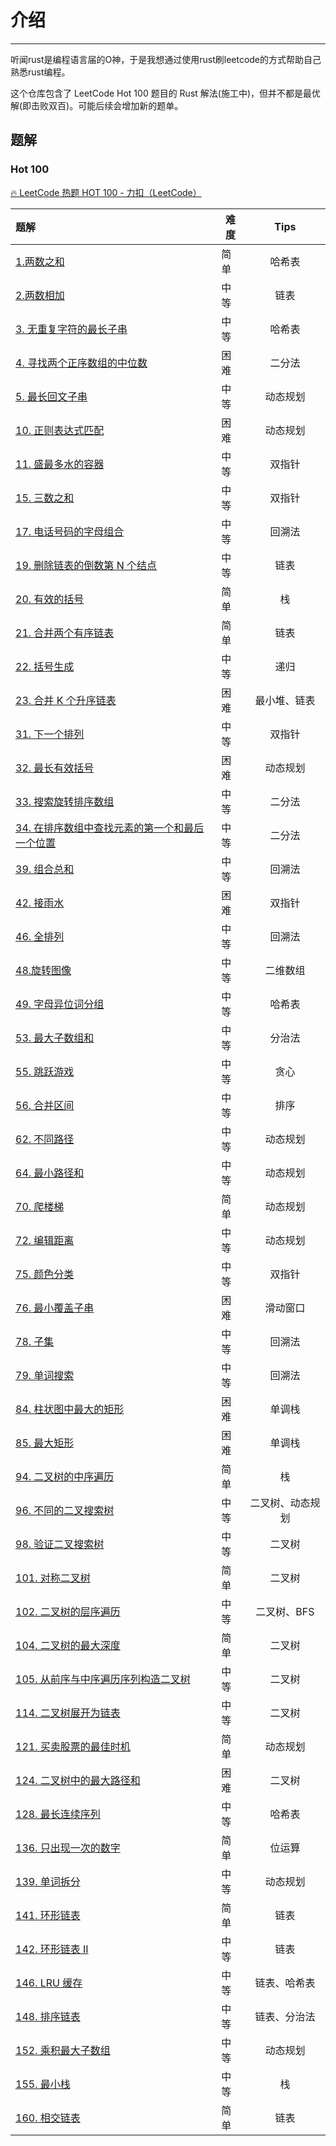 # 介绍

---

听闻rust是编程语言届的O神，于是我想通过使用rust刷leetcode的方式帮助自己熟悉rust编程。

这个仓库包含了 LeetCode Hot 100 题目的 Rust 解法(施工中)，但并不都是最优解(即击败双百)。可能后续会增加新的题单。

## 题解

### Hot 100

[🔥 LeetCode 热题 HOT 100 - 力扣（LeetCode）](https://leetcode.cn/problem-list/2cktkvj/)

| 题解                                                         | 难度 |       Tips       |
| :----------------------------------------------------------- | ---- | :--------------: |
| [1.两数之和](https://github.com/haolian123/Rust-For-LeetCode/blob/main/Hot%20100/1.two_sum.rs) | 简单 |      哈希表      |
| [2.两数相加](https://github.com/haolian123/Rust-For-LeetCode/blob/main/Hot%20100/2.add_two_numbers.rs) | 中等 |       链表       |
| [3. 无重复字符的最长子串](https://github.com/haolian123/Rust-For-LeetCode/blob/main/Hot%20100/3.length_of_longest_substring.rs) | 中等 |      哈希表      |
| [4. 寻找两个正序数组的中位数](https://github.com/haolian123/Rust-For-LeetCode/blob/main/Hot%20100/4.find_median_sorted_arrays.rs) | 困难 |      二分法      |
| [5. 最长回文子串](https://github.com/haolian123/Rust-For-LeetCode/blob/main/Hot%20100/5.longest_palindrome.rs) | 中等 |     动态规划     |
| [10. 正则表达式匹配](https://github.com/haolian123/Rust-For-LeetCode/blob/main/Hot%20100/6.is_match.rs) | 困难 |     动态规划     |
| [11. 盛最多水的容器](https://github.com/haolian123/Rust-For-LeetCode/blob/main/Hot%20100/7.max_area.rs) | 中等 |      双指针      |
| [15. 三数之和](https://github.com/haolian123/Rust-For-LeetCode/blob/main/Hot%20100/8.three_sum.rs) | 中等 |      双指针      |
| [17. 电话号码的字母组合](https://github.com/haolian123/Rust-For-LeetCode/blob/main/Hot%20100/9.letter_combinations.rs) | 中等 |      回溯法      |
| [19. 删除链表的倒数第 N 个结点](https://github.com/haolian123/Rust-For-LeetCode/blob/main/Hot%20100/10.remove_nth_from_end.rs) | 中等 |       链表       |
| [20. 有效的括号](https://github.com/haolian123/Rust-For-LeetCode/blob/main/Hot%20100/11.is_valid.rs) | 简单 |        栈        |
| [21. 合并两个有序链表](https://github.com/haolian123/Rust-For-LeetCode/blob/main/Hot%20100/12.merge_two_lists.rs) | 简单 |       链表       |
| [22. 括号生成](https://github.com/haolian123/Rust-For-LeetCode/blob/main/Hot%20100/13.generate_parenthesis.rs) | 中等 |       递归       |
| [23. 合并 K 个升序链表](https://github.com/haolian123/Rust-For-LeetCode/blob/main/Hot%20100/14.merge_k_lists.rs) | 困难 |   最小堆、链表   |
| [31. 下一个排列](https://github.com/haolian123/Rust-For-LeetCode/blob/main/Hot%20100/15.next_permutation.rs) | 中等 |      双指针      |
| [32. 最长有效括号](https://github.com/haolian123/Rust-For-LeetCode/blob/main/Hot%20100/16.longest_valid_parentheses.rs) | 困难 |     动态规划     |
| [33. 搜索旋转排序数组](https://github.com/haolian123/Rust-For-LeetCode/blob/main/Hot%20100/17.search.rs) | 中等 |      二分法      |
| [34. 在排序数组中查找元素的第一个和最后一个位置](https://github.com/haolian123/Rust-For-LeetCode/blob/main/Hot%20100/18.search_range.rs) | 中等 |      二分法      |
| [39. 组合总和](https://github.com/haolian123/Rust-For-LeetCode/blob/main/Hot%20100/19.combination_sum.rs) | 中等 |      回溯法      |
| [42. 接雨水](https://github.com/haolian123/Rust-For-LeetCode/blob/main/Hot%20100/20.trap.rs) | 困难 |      双指针      |
| [46. 全排列](https://github.com/haolian123/Rust-For-LeetCode/blob/main/Hot%20100/21.permute.rs) | 中等 |      回溯法      |
| [48.旋转图像](https://github.com/haolian123/Rust-For-LeetCode/blob/main/Hot%20100/22.rotate.rs) | 中等 |     二维数组     |
| [49. 字母异位词分组](https://github.com/haolian123/Rust-For-LeetCode/blob/main/Hot%20100/23.group_anagrams.rs) | 中等 |      哈希表      |
| [53. 最大子数组和](https://github.com/haolian123/Rust-For-LeetCode/blob/main/Hot%20100/24.max_sub_array.rs) | 中等 |      分治法      |
| [55. 跳跃游戏](https://github.com/haolian123/Rust-For-LeetCode/blob/main/Hot%20100/25.can_jump.rs) | 中等 |       贪心       |
| [56. 合并区间](https://github.com/haolian123/Rust-For-LeetCode/blob/main/Hot%20100/26.merge.rs) | 中等 |       排序       |
| [62. 不同路径](https://github.com/haolian123/Rust-For-LeetCode/blob/main/Hot%20100/27.unique_paths.rs) | 中等 |     动态规划     |
| [64. 最小路径和](https://github.com/haolian123/Rust-For-LeetCode/blob/main/Hot%20100/28.min_path_sum.rs) | 中等 |     动态规划     |
| [70. 爬楼梯](https://github.com/haolian123/Rust-For-LeetCode/blob/main/Hot%20100/29.climb_stairs.rs) | 简单 |     动态规划     |
| [72. 编辑距离](https://github.com/haolian123/Rust-For-LeetCode/blob/main/Hot%20100/30.min_distance.rs) | 中等 |     动态规划     |
| [75. 颜色分类](https://github.com/haolian123/Rust-For-LeetCode/blob/main/Hot%20100/31.sort_colors.rs) | 中等 |      双指针      |
| [76. 最小覆盖子串](https://github.com/haolian123/Rust-For-LeetCode/blob/main/Hot%20100/32.min_window.rs) | 困难 |     滑动窗口     |
| [78. 子集](https://github.com/haolian123/Rust-For-LeetCode/blob/main/Hot%20100/33.subsets.rs) | 中等 |      回溯法      |
| [79. 单词搜索](https://github.com/haolian123/Rust-For-LeetCode/blob/main/Hot%20100/34.exist.rs) | 中等 |      回溯法      |
| [84. 柱状图中最大的矩形](https://github.com/haolian123/Rust-For-LeetCode/blob/main/Hot%20100/35.largest_rectangle_area.rs) | 困难 |      单调栈      |
| [85. 最大矩形](https://github.com/haolian123/Rust-For-LeetCode/blob/main/Hot%20100/36.maximal_rectangle.rs) | 困难 |      单调栈      |
| [94. 二叉树的中序遍历](https://github.com/haolian123/Rust-For-LeetCode/blob/main/Hot%20100/37.inorder_traversal.rs) | 简单 |        栈        |
| [96. 不同的二叉搜索树](https://github.com/haolian123/Rust-For-LeetCode/blob/main/Hot%20100/38.num_trees.rs) | 中等 | 二叉树、动态规划 |
| [98. 验证二叉搜索树](https://github.com/haolian123/Rust-For-LeetCode/blob/main/Hot%20100/39.is_valid_bst.rs) | 中等 |      二叉树      |
| [101. 对称二叉树](https://github.com/haolian123/Rust-For-LeetCode/blob/main/Hot%20100/40.is_symmetric.rs) | 简单 |      二叉树      |
| [102. 二叉树的层序遍历](https://github.com/haolian123/Rust-For-LeetCode/blob/main/Hot%20100/41.level_order.rs) | 中等 |   二叉树、BFS    |
| [104. 二叉树的最大深度](https://github.com/haolian123/Rust-For-LeetCode/blob/main/Hot%20100/42.max_depth.rs) | 简单 |      二叉树      |
| [105. 从前序与中序遍历序列构造二叉树](https://github.com/haolian123/Rust-For-LeetCode/blob/main/Hot%20100/43.build_tree.rs) | 中等 |      二叉树      |
| [114. 二叉树展开为链表](https://github.com/haolian123/Rust-For-LeetCode/blob/main/Hot%20100/44.flatten.rs) | 中等 |      二叉树      |
| [121. 买卖股票的最佳时机](https://github.com/haolian123/Rust-For-LeetCode/blob/main/Hot%20100/45.max_profit.rs) | 简单 |     动态规划     |
| [124. 二叉树中的最大路径和](https://github.com/haolian123/Rust-For-LeetCode/blob/main/Hot%20100/46.max_path_sum.rs) | 困难 |      二叉树      |
| [128. 最长连续序列](https://github.com/haolian123/Rust-For-LeetCode/blob/main/Hot%20100/47.longest_consecutive.rs) | 中等 |      哈希表      |
| [136. 只出现一次的数字](https://github.com/haolian123/Rust-For-LeetCode/blob/main/Hot%20100/48.single_number.rs) | 简单 |      位运算      |
| [139. 单词拆分](https://github.com/haolian123/Rust-For-LeetCode/blob/main/Hot%20100/49.word_break.rs) | 中等 |     动态规划     |
| [141. 环形链表](https://github.com/haolian123/Rust-For-LeetCode/blob/main/Hot%20100/50.has_cycle.rs) | 简单 |       链表       |
| [142. 环形链表 II](https://github.com/haolian123/Rust-For-LeetCode/blob/main/Hot%20100/51.detect_cycle.rs) | 中等 |       链表       |
| [146. LRU 缓存](https://github.com/haolian123/Rust-For-LeetCode/blob/main/Hot%20100/52.LRU.rs) | 中等 |   链表、哈希表   |
| [148. 排序链表](https://github.com/haolian123/Rust-For-LeetCode/blob/main/Hot%20100/53.sort_list.rs) | 中等 |   链表、分治法   |
| [152. 乘积最大子数组](https://github.com/haolian123/Rust-For-LeetCode/blob/main/Hot%20100/54.max_product.rs) | 中等 |     动态规划     |
| [155. 最小栈](https://github.com/haolian123/Rust-For-LeetCode/blob/main/Hot%20100/55.minStack.rs) | 中等 |        栈        |
| [160. 相交链表](https://github.com/haolian123/Rust-For-LeetCode/blob/main/Hot%20100/56.get_intersection_node.rs) | 简单 |       链表       |

